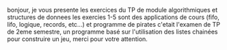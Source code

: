 bonjour, 
je vous presente les exercices du TP de module algorithmiques et structures de donnees
les exercies 1-5 sont des applications de cours (fifo, lifo, logique, records, etc...)
et programme de pirates c'etait l'examen de TP de 2eme semestre, un programme basé sur l'utilisation des listes chainées pour construire un jeu, merci pour votre attention.

